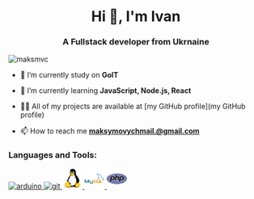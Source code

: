 <h1 align="center">Hi 👋, I'm Ivan</h1>
<h3 align="center">A Fullstack developer from Ukrnaine</h3>

<p align="left"> <img src="https://komarev.com/ghpvc/?username=maksmvc&label=Profile%20views&color=0e75b6&style=flat" alt="maksmvc" /> </p>

- 🔭 I’m currently study on **GoIT**

- 🌱 I’m currently learning **JavaScript, Node.js, React**

- 👨‍💻 All of my projects are available at [my GitHub profile](my GitHub profile)

- 📫 How to reach me **maksymovychmail.@gmail.com**


<p align="left">
</p>

<h3 align="left">Languages and Tools:</h3>
<p align="left"> <a href="https://www.arduino.cc/" target="_blank" rel="noreferrer"> <img src="https://cdn.worldvectorlogo.com/logos/arduino-1.svg" alt="arduino" width="40" height="40"/> </a> <a href="https://git-scm.com/" target="_blank" rel="noreferrer"> <img src="https://www.vectorlogo.zone/logos/git-scm/git-scm-icon.svg" alt="git" width="40" height="40"/> </a> <a href="https://www.linux.org/" target="_blank" rel="noreferrer"> <img src="https://raw.githubusercontent.com/devicons/devicon/master/icons/linux/linux-original.svg" alt="linux" width="40" height="40"/> </a> <a href="https://www.mysql.com/" target="_blank" rel="noreferrer"> <img src="https://raw.githubusercontent.com/devicons/devicon/master/icons/mysql/mysql-original-wordmark.svg" alt="mysql" width="40" height="40"/> </a> <a href="https://www.php.net" target="_blank" rel="noreferrer"> <img src="https://raw.githubusercontent.com/devicons/devicon/master/icons/php/php-original.svg" alt="php" width="40" height="40"/> </a> </p>

